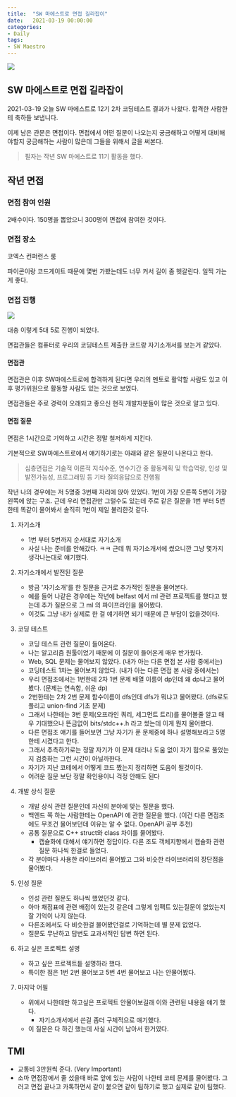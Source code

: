 ```yaml
---
title:  "SW 마에스트로 면접 길라잡이"
date:   2021-03-19 00:00:00
categories:
- Daily
tags:
- SW Maestro
---
```




![](https://i.imgur.com/dkFllDy.png)

## SW 마에스트로 면접 길라잡이

2021-03-19 오늘 SW 마에스트로 12기 2차 코딩테스트 결과가 나왔다. 합격한 사람한테 축하들 보냅니다.

이제 남은 관문은 면접이다. 면접에서 어떤 질문이 나오는지 궁금해하고 어떻게 대비해야할지 궁금해하는 사람이 많은데 그들을 위해서 글을 써본다.

> 필자는 작년 SW 마에스트로 11기 활동을 했다.

## 작년 면접

### 면접 참여 인원

2배수이다. 150명을 뽑았으니 300명이 면접에 참여한 것이다.

### 면접 장소

코엑스 컨퍼런스 룸

파이콘이랑 코드게이트 때문에 몇번 가봤는데도 너무 커서 길이 좀 헷갈린다. 일찍 가는게 좋다. 

### 면접 진행

![](https://i.imgur.com/fE1yekl.png)

대충 이렇게 5대 5로 진행이 되었다.

면접관들은 컴퓨터로 우리의 코딩테스트 제출한 코드랑 자기소개서를 보는거 같았다.

#### 면접관

면접관은 이후 SW마에스트로에 합격하게 된다면 우리의 멘토로 활약할 사람도 있고 이후 평가위원으로 활동할 사람도 있는 것으로 보였다. 

면접관들은 주로 경력이 오래되고 좋으신 현직 개발자분들이 많은 것으로 알고 있다.


#### 면접 질문

면접은 1시간으로 기억하고 시간은 정말 철저하게 지킨다.

기본적으로 SW마에스트로에서 얘기하기로는 아래와 같은 질문이 나온다고 한다.

> 심층면접은 기술적 이론적 지식수준, 연수기간 중 활동계획 및 학습역량, 인성 및 발전가능성, 프로그래밍 등 기타 질의응답으로 진행됨

작년 나의 경우에는 저 5명중 3번째 자리에 앉아 있었다. 1번이 가장 오른쪽 5번이 가장 왼쪽에 앉는 구조. 근데 우리 면접관만 그럴수도 있는데 주로 같은 질문을 1번 부터 5번한테 똑같이 물어봐서 솔직히 1번이 제일 불리한것 같다.

1. 자기소개
    - 1번 부터 5번까지 순서대로 자기소개
    - 사실 나는 준비를 안해갔다. ㅋㅋ 근데 뭐 자기소개서에 썼으니깐 그냥 몇가지 생각나는대로 얘기했다.

2. 자기소개에서 발전된 질문
    - 방금 '자기소개'를 한 질문을 근거로 추가적인 질문을 물어본다.
    - 예를 들어 나같은 경우에는 작년에 belfast 에서 ml 관련 프로젝트를 했다고 했는데 추가 질문으로 그 ml 의 파이프라인을 물어봤다.
    - 이것도 그냥 내가 실제로 한 걸 얘기하면 되기 때문에 큰 부담이 없을것이다.

3. 코딩 테스트
    - 코딩 테스트 관련 질문이 들어온다.
    - 나는 알고리즘 원툴이었기 때문에 이 질문이 들어온게 매우 반가웠다.
    - Web, SQL 문제는 물어보지 않았다. (내가 아는 다른 면접 본 사람 중에서는)
    - 코딩테스트 1차는 물어보지 않았다. (내가 아는 다른 면접 본 사람 중에서는)
    - 우리 면접조에서는 1번한테 2차 1번 문제 배열 이름이 dp인데 왜 dp냐고 물어봤다. (문제는 연속합, 쉬운 dp)
    - 2번한테는 2차 2번 문제 함수이름이 dfs인데 dfs가 뭐냐고 물어봤다. (dfs로도 풀리고 union-find 기초 문제)
    - 그래서 나한테는 3번 문제(오프라인 쿼리, 세그먼트 트리)를 물어볼줄 알고 매우 기대했으나 뜬금없이 bits/stdc++.h 라고 썼는데 이게 뭔지 물어봤다.
    - 다른 면접조 얘기를 들어보면 그냥 자기가 푼 문제중에 하나 설명해보라고 5명한테 시켰다고 한다.
    -  그래서 추측하기로는 정말 자기가 이 문제 대리나 도움 없이 자기 힘으로 풀었는지 검증하는 그런 시간이 아닐까한다. 
    -  자기가 지난 코테에서 어떻게 코드 짰는지 정리하면 도움이 될것이다.
    -  어려운 질문 보단 정말 확인용이니 걱정 안해도 된다

4. 개발 상식 질문
    - 개발 상식 관련 질문인데 자신의 분야에 맞는 질문을 했다.
    - 백엔드 쪽 하는 사람한테는 OpenAPI 에 관한 질문을 했다. (이건 다른 면접조에도 무조건 물어보던데 이유는 알 수 없다. OpenAPI 공부 추천)
    - 공통 질문으로 C++ struct와 class 차이를 물어봤다.
        - 캡슐화에 대해서 얘기하면 정답이다. 다른 조도 객체지향에서 캡슐화 관련 질문 하나씩 한걸로 들었다.
    - 각 분야마다 사용한 라이브러리 물어봤고 그와 비슷한 라이브러리의 장단점을 물어봤다.

5. 인성 질문
    - 인성 관련 질문도 하나씩 했었던것 같다.
    - 아마 채점표에 관련 배점이 있는것 같은데 그렇게 임팩트 있는질문이 없었는지 잘 기억이 나지 않는다. 
    - 다른조에서도 다 비슷한걸 물어봤던걸로 기억하는데 별 문제 없었다.
    - 질문도 무난하고 답변도 교과서적인 답변 하면 된다.

6. 하고 싶은 프로젝트 설명
    - 하고 싶은 프로젝트틑 설명하라 했다.
    - 특이한 점은 1번 2번 물어보고 5번 4번 물어보고 나는 안물어봤다.

7. 마지막 어필
    - 위에서 나한테만 하고싶은 프로젝트 안물어보길래 이와 관련된 내용을 얘기 했다.
        - 자기소개서에서 쓴걸 좀더 구체적으로 얘기했다.
    - 이 질문은 다 하긴 했는데 사실 시간이 남아서 한거였다.

## TMI

- 교통비 3만원씩 준다. (Very Important)
- 소마 면접장에서 줄 섰을때 바로 앞에 있는 사람이 나한테 코테 문제를 물어봤다. 그러고 면접 끝나고 카톡하면서 같이 붙으면 같이 팀하기로 했고 실제로 같이 팀했다.


